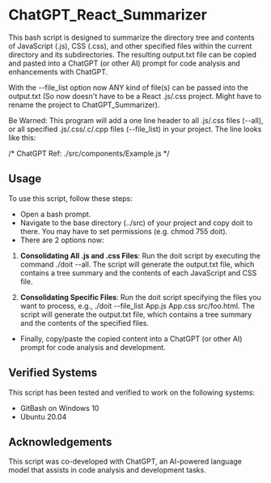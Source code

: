 # ChatGPT_React_Summarizer
This bash script is designed to summarize the directory tree and contents of JavaScript (.js), CSS (.css), and other specified files within the current directory and its subdirectories. The resulting output.txt file can be copied and pasted into a ChatGPT (or other AI) prompt for code analysis and enhancements with ChatGPT.

With the --file_list option now ANY kind of file(s) can be passed into the output.txt (So now doesn't have to be a React .js/.css project. Might have to rename the project to ChatGPT_Summarizer).

Be Warned: This program will add a one line header to all .js/.css files (--all), or all specified .js/.css/.c/.cpp files (--file_list) in your project. The line looks like this:

 /* ChatGPT Ref: ./src/components/Example.js */

## Usage
To use this script, follow these steps:

* Open a bash prompt.
* Navigate to the base directory (../src) of your project and copy doit to there. You may have to set permissions (e.g. chmod 755 doit).
* There are 2 options now:

1) **Consolidating All .js and .css Files**: Run the doit script by executing the command ./doit --all.
The script will generate the output.txt file, which contains a tree summary and the contents of each JavaScript and CSS file.  

2) **Consolidating Specific Files**: Run the doit script specifying the files you want to process, e.g., ./doit --file_list App.js App.css src/foo.html.  The script will generate the output.txt file, which contains a tree summary and the contents of the specified files.

* Finally, copy/paste the copied content into a ChatGPT (or other AI) prompt for code analysis and development.

## Verified Systems
This script has been tested and verified to work on the following systems:

* GitBash on Windows 10
* Ubuntu 20.04


## Acknowledgements

This script was co-developed with ChatGPT, an AI-powered language model that assists in code analysis and development tasks.
